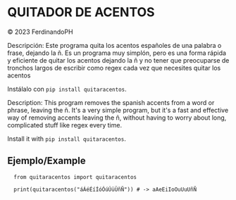 # QUITADOR DE ACENTOS

© 2023 FerdinandoPH

Descripción: Este programa quita los acentos españoles de una palabra o frase, dejando la ñ. Es un programa muy simplón, pero es una forma rápida y eficiente de quitar los acentos dejando la ñ y no tener que preocuparse de tronchos largos de escribir como regex cada vez que necesites quitar los acentos

Instálalo con ```pip install quitaracentos```.

Description: This program removes the spanish accents from a word or phrase, leaving the ñ. It's a very simple program, but it's a fast and effective way of removing accents leaving the ñ, without having to worry about long, complicated stuff like regex every time.

Install it with ```pip install quitaracentos```.

## Ejemplo/Example
```
  from quitaracentos import quitaracentos

  print(quitaracentos("áÁéÉíÍóÓúÚüÜñÑ")) # -> aAeEiIoOuUuUñÑ
```
